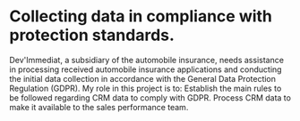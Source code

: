 # Collecting data in compliance with protection standards.
Dev'Immediat, a subsidiary of the automobile insurance, needs assistance in processing received automobile insurance applications and conducting the initial data collection in accordance with the General Data Protection Regulation (GDPR).
My role in this project is to:
Establish the main rules to be followed regarding CRM data to comply with GDPR.
Process CRM data to make it available to the sales performance team.
